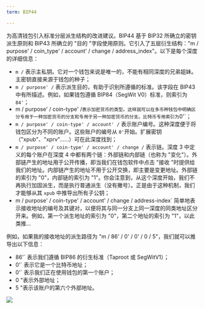 ```yaml
---
term: BIP44

---
```

为高清钱包引入标准分层派生结构的改进建议。BIP44 基于 BIP32 所确立的密钥派生原则和 BIP43 所确立的 "目的 "字段使用原则。它引入了五层衍生结构："m / purpose' / coin_type' / account' / change / address_index"。以下是每个深度的详细信息：


- `m /` 表示主私钥。它对一个钱包来说是唯一的，不能有相同深度的兄弟姐妹。主密钥直接来源于钱包的种子；
- `m / purpose' /` 表示派生目的，有助于识别所遵循的标准。该字段在 BIP43 中有所描述。例如，如果钱包遵循 BIP84（SegWit V0）标准，则索引为 `84'`；
- m / purpose' / coin-type' /` 表示加密货币的类型。这样就可以在多币种钱包中明确区分专用于一种加密货币的分支和专用于另一种加密货币的分支。比特币专用索引为 `0'`；
- `m / purpose' / coin-type' / account' /` 表示账户编号。这种深度便于将钱包区分为不同的账户。这些账户的编号从 `0'`开始。扩展密钥（"xpub"、"xprv"......）可在此深度找到；
- `m / purpose' / coin-type' / account' / change /` 表示链。深度 3 中定义的每个账户在深度 4 中都有两个链：外部链和内部链（也称为 "变化"）。外部链产生的地址用于公开传播，即当我们在钱包软件中点击 "接收 "时提供给我们的地址。内部链产生的地址不用于公开交换，即主要是变更地址。外部链的索引为 "0"，内部链的索引为 "1"。你会注意到，从这个深度开始，我们不再执行加固派生，而是执行普通派生（没有撇号）。正是由于这种机制，我们才能够从其 `xpub` 中推导出所有子公钥；
- m / purpose' / coin-type' / account' / change / address-index` 简单地表示接收地址的编号及其键对，以便将其与同一分支上同一深度的同类地址区分开来。例如，第一个派生地址的索引为 "0"，第二个地址的索引为 "1"，以此类推...

例如，如果我的接收地址的派生路径为 "m / 86' / 0' / 0' / 0 / 5"，我们就可以推导出以下信息：


- 86'` 表示我们遵循 BIP86 的衍生标准（Taproot 或 SegWitV1）；
- 0'` 表示它是一个比特币地址；
- 0'` 表示我们正在使用钱包的第一个账户；
- 0 "表示外部地址；
- 5 "表示该账户的第六个外部地址。

![](../../dictionnaire/assets/18.webp)